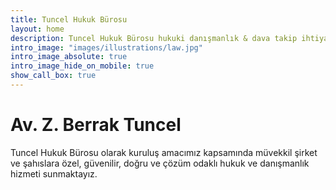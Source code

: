 ```yaml
---
title: Tuncel Hukuk Bürosu
layout: home
description: Tuncel Hukuk Bürosu hukuki danışmanlık & dava takip ihtiyaçlarınıza yönelik etkili çözümler sunar.
intro_image: "images/illustrations/law.jpg"
intro_image_absolute: true
intro_image_hide_on_mobile: true
show_call_box: true
---
```


# Av. Z. Berrak Tuncel
Tuncel Hukuk Bürosu olarak kuruluş amacımız kapsamında müvekkil şirket ve şahıslara özel, güvenilir, doğru ve çözüm odaklı hukuk ve danışmanlık hizmeti sunmaktayız.
